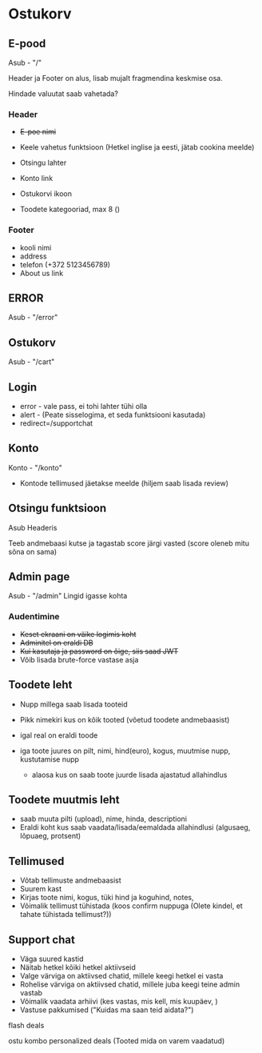 # Ostukorv

## E-pood

Asub - "/"

Header ja Footer on alus, lisab mujalt fragmendina keskmise osa.

Hindade valuutat saab vahetada?

### Header

 - ~~E-poe nimi~~
 - Keele vahetus funktsioon (Hetkel inglise ja eesti, jätab cookina meelde)
 - Otsingu lahter
 - Konto link
 - Ostukorvi ikoon

 - Toodete kategooriad, max 8 ()

### Footer

 - kooli nimi
 - address
 - telefon (+372 5123456789)
 - About us link

## ERROR

Asub - "/error"

## Ostukorv

Asub - "/cart"

## Login

 - error - vale pass, ei tohi lahter tühi olla
 - alert - (Peate sisselogima, et seda funktsiooni kasutada)
 - redirect=/supportchat

## Konto

Konto - "/konto"

 - Kontode tellimused jäetakse meelde (hiljem saab lisada review)

## Otsingu funktsioon

Asub Headeris

Teeb andmebaasi kutse ja tagastab score järgi vasted (score oleneb mitu sõna on sama)




## Admin page

Asub - "/admin"
Lingid igasse kohta


### Audentimine

 - ~~Keset ekraani on väike logimis koht~~
 - ~~Adminitel on eraldi DB~~
 - ~~Kui kasutaja ja password on õige, siis saad JWT~~
 - Võib lisada brute-force vastase asja

## Toodete leht
 - Nupp millega saab lisada tooteid

 - Pikk nimekiri kus on kõik tooted (võetud toodete andmebaasist)
 - igal real on eraldi toode
 - iga toote juures on pilt, nimi, hind(euro), kogus, muutmise nupp, kustutamise nupp
   - alaosa kus on saab toote juurde lisada ajastatud allahindlus

## Toodete muutmis leht

 - saab muuta pilti (upload), nime, hinda, descriptioni
 - Eraldi koht kus saab vaadata/lisada/eemaldada allahindlusi (algusaeg, lõpuaeg, protsent)

## Tellimused

 - Võtab tellimuste andmebaasist
 - Suurem kast
 - Kirjas toote nimi, kogus, tüki hind ja koguhind, notes, 
 - Võimalik tellimust tühistada (koos confirm nuppuga (Olete kindel, et tahate tühistada tellimust?))

## Support chat
 - Väga suured kastid
 - Näitab hetkel kõiki hetkel aktiivseid 
 - Valge värviga on aktiivsed chatid, millele keegi hetkel ei vasta
 - Rohelise värviga on aktiivsed chatid, millele juba keegi teine admin vastab
 - Võimalik vaadata arhiivi (kes vastas, mis kell, mis kuupäev, )
 - Vastuse pakkumised ("Kuidas ma saan teid aidata?")





flash deals

ostu kombo
personalized deals (Tooted mida on varem vaadatud)
